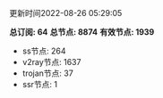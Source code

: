 更新时间2022-08-26 05:29:05

**总订阅: 64**
**总节点: 8874**
**有效节点: 1939**
- ss节点: 264
- v2ray节点: 1637
- trojan节点: 37
- ssr节点: 1
